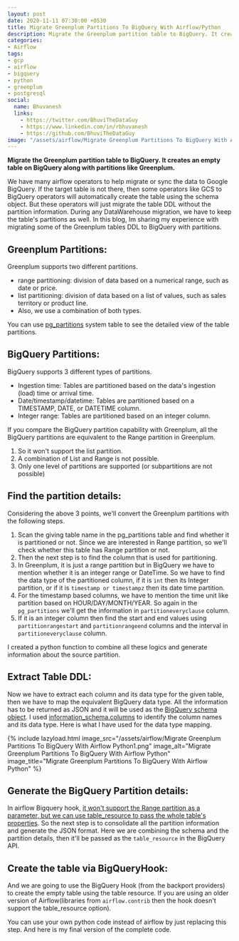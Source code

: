 ```yaml
---
layout: post
date: 2020-11-11 07:30:00 +0530
title: Migrate Greenplum Partitions To BigQuery With Airflow/Python
description: Migrate the Greenplum partition table to BigQuery. It creates an empty table on BigQuery along with partitions like Greenplum.
categories:
- Airflow
tags:
- gcp
- airflow
- bigquery
- python
- greenplum
- postgresql
social:
  name: Bhuvanesh
  links:
    - https://twitter.com/BhuviTheDataGuy
    - https://www.linkedin.com/in/rbhuvanesh
    - https://github.com/BhuviTheDataGuy
image: "/assets/airflow/Migrate Greenplum Partitions To BigQuery With Airflow Python2.png"
---
```

**Migrate the Greenplum partition table to BigQuery. It creates an empty table on BigQuery along with partitions like Greenplum.**

We have many airflow operators to help migrate or sync the data to Google BigQuery. If the target table is not there, then some operators like GCS to BigQuery operators will automatically create the table using the schema object. But these operators will just migrate the table DDL without the partition information. During any DataWarehouse migration, we have to keep the table's partitions as well. In this blog, Im sharing my experience with migrating some of the Greenplum tables DDL to BigQuery with partitions.

## Greenplum Partitions:

Greenplum supports two different partitions.

* range partitioning: division of data based on a numerical range, such as date or price.
* list partitioning: division of data based on a list of values, such as sales territory or product line.
* Also, we use a combination of both types.

You can use [pg_partitions](http://docs.greenplum.org/5140/ref_guide/system_catalogs/pg_partitions.html) system table to see the detailed view of the table partitions.

## BigQuery Partitions:

BigQuery supports 3 different types of partitions.

* Ingestion time: Tables are partitioned based on the data's ingestion (load) time or arrival time.
* Date/timestamp/datetime: Tables are partitioned based on a TIMESTAMP, DATE, or DATETIME column.
* Integer range: Tables are partitioned based on an integer column.

If you compare the BigQuery partition capability with Greenplum, all the BigQuery partitions are equivalent to the Range partition in Greenplum. 

1. So it won't support the list partition.
2. A combination of List and Range is not possible.
3. Only one level of partitions are supported (or subpartitions are not possible)

## Find the partition details:

Considering the above 3 points, we'll convert the Greenplum partitions with the following steps. 

1. Scan the giving table name in the pg_partitions table and find whether it is partitioned or not. Since we are interested in Range partition, so we'll check whether this table has Range partition or not.
2. Then the next step is to find the column that is used for partitioning. 
3. In Greenplum, it is just a range partition but in BigQuery we have to mention whether it is an integer range or DateTime. So we have to find the data type of the partitioned column, if it is `int` then its Integer partition, or if it is `timestamp or timestampz` then its date time partition.
4. For the timestamp based columns, we have to mention the time unit like partition based on HOUR/DAY/MONTH/YEAR. So again in the `pg_partitions` we'll get the information in `partitioneveryclause` column.
5. If it is an integer column then find the start and end values using `partitionrangestart` and `partitionrangeend` columns and the interval in `partitioneveryclause` column.
 
I created a python function to combine all these logics and generate information about the source partition.

## Extract Table DDL:

Now we have to extract each column and its data type for the given table, then we have to map the equivalent  BigQuery data type. All the information has to be returned as JSON and it will be used as the [BigQuery schema object](https://cloud.google.com/bigquery/docs/schemas). I used [information_schema.columns](https://www.postgresql.org/docs/13/infoschema-columns.html) to identify the column names and its data type. Here is what I have used for the data type mapping.

{% include lazyload.html image_src="/assets/airflow/Migrate Greenplum Partitions To BigQuery With Airflow Python1.png" image_alt="Migrate Greenplum Partitions To BigQuery With Airflow Python" image_title="Migrate Greenplum Partitions To BigQuery With Airflow Python" %}

## Generate the BigQuery Partition details:

In airflow Bigquery hook, [it won't support the Range partition as a parameter, but we can use table_resource to pass the whole table's properties](https://thedataguy.in/airflow-bigqueryhook-operator-to-create-range-partition/).  So the next step is to consolidate all the partition information and generate the JSON format. Here we are combining the schema and the partition details, then it'll be passed as the `table_resource` in the BigQuery API.

## Create the table via BigQueryHook:

And we are going to use the BigQuery Hook (from the backport providers) to create the empty table using the table resource. If you are using an older version of Airflow(libraries from `airflow.contrib` then the hook doesn't support the table_resource option). 

You can use your own python code instead of airflow by just replacing this step. And here is my final version of the complete code.

<script src="https://gist.github.com/BhuviTheDataGuy/efd142be0cbe8c3935c50db34dfe9df7.js"></script>